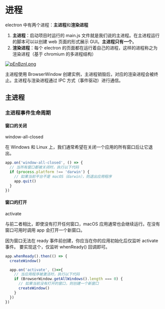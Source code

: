 # 进程

electron 中有两个进程：**主进程**和**渲染进程**

1. **主进程**：启动项目时运行的 main.js 文件就是我们说的主进程。在主进程运行的脚本可以以创建 web 页面的形式展示 GUI。**主进程只有一个**。
2. **渲染进程**：每个 electron 的页面都在运行着自己的进程，这样的进程称之为渲染进程（基于 chromium 的多进程结构）

[![pEnBznI.png](https://s21.ax1x.com/2025/02/10/pEnBznI.png)](https://imgse.com/i/pEnBznI)

主进程使用 BrowserWindow 创建实例，主进程销毁后，对应的渲染进程会被终止。主进程与渲染进程通过 IPC 方式（事件驱动）进行通信。

## 主进程

### 主进程事件生命周期

#### 窗口的关闭

window-all-closed

在 Windows 和 Linux 上，我们通常希望在关闭一个应用的所有窗口后让它退出。

```js
app.on('window-all-closed', () => {
  // 当所有窗口都被关闭时，执行以下代码
  if (process.platform !== 'darwin') {
    // 如果当前平台不是 macOS（darwin），则退出应用程序
    app.quit()
  }
})
```

#### 窗口的打开

activate

与前二者相比，即使没有打开任何窗口，macOS 应用通常也会继续运行。在没有窗口可用时调用 app 会打开一个新窗口。

因为窗口无法在 ready 事件前创建，你应当在你的应用初始化后仅监听 activate 事件。 要实现这个，仅监听 whenReady() 回调即可。

```js
app.whenReady().then(() => {
  createWindow()

  app.on('activate', ()=>{
    // 当应用程序被激活时，执行以下代码
    if (BrowserWindow.getAllWindows().length === 0) {
      // 如果当前没有打开的窗口，则创建一个新窗口
      createWindow()
    }
  })
})
```

